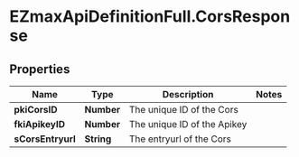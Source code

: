 # EZmaxApiDefinitionFull.CorsResponse

## Properties

Name | Type | Description | Notes
------------ | ------------- | ------------- | -------------
**pkiCorsID** | **Number** | The unique ID of the Cors | 
**fkiApikeyID** | **Number** | The unique ID of the Apikey | 
**sCorsEntryurl** | **String** | The entryurl of the Cors | 


